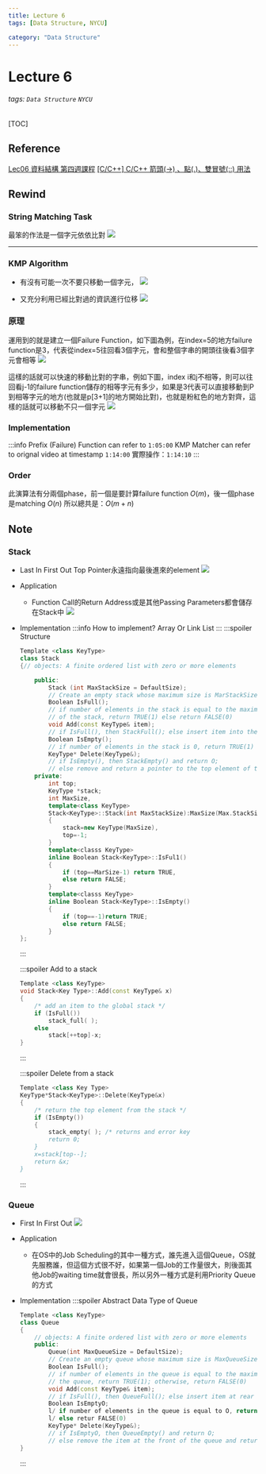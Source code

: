 ```yaml
---
title: Lecture 6
tags: [Data Structure, NYCU]

category: "Data Structure"
---
```


# Lecture 6
###### tags: `Data Structure` `NYCU`
[TOC]

## Reference
[Lec06 資料結構 第四週課程](https://youtu.be/5HBMYNYYGZU)
[[C/C++] C/C++ 箭頭(->) 、點(.)、雙冒號(::) 用法](https://gist.github.com/LeeKLTW/e5004f2d7046d43676d0891af8a13ef7)

## Rewind

### String Matching Task
最笨的作法是一個字元依依比對
![](https://i.imgur.com/qwCSoNe.png)

---

### KMP Algorithm
* 有沒有可能一次不要只移動一個字元，
![](https://i.imgur.com/zNhwzCt.png)

* 又充分利用已經比對過的資訊進行位移
![](https://i.imgur.com/7uvOfzP.png)

### 原理
運用到的就是建立一個Failure Function，如下圖為例，在index=5的地方failure function是3，代表從index=5往回看3個字元，會和整個字串的開頭往後看3個字元會相等
![](https://i.imgur.com/k8auhgP.png)

這樣的話就可以快速的移動比對的字串，例如下圖，index i和j不相等，則可以往回看j-1的failure function儲存的相等字元有多少，如果是3代表可以直接移動到P到相等字元的地方(也就是p[3+1]的地方開始比對)，也就是粉紅色的地方對齊，這樣的話就可以移動不只一個字元
![](https://i.imgur.com/vrO4YnO.png)

### Implementation
:::info
Prefix (Failure) Function can refer to `1:05:00`
KMP Matcher can refer to orignal video at timestamp `1:14:00`
實際操作：`1:14:10`
:::

### Order
此演算法有分兩個phase，前一個是要計算failure function $O(m)$，後一個phase是matching $O(n)$
所以總共是：$O(m+n)$

## Note

### Stack
* Last In First Out
Top Pointer永遠指向最後進來的element
![](https://i.imgur.com/wFZMQXA.png)
* Application
    * Function Call的Return Address或是其他Passing Parameters都會儲存在Stack中
        ![](https://i.imgur.com/mvfzAgR.png)

* Implementation
    :::info
    How to implement? Array Or Link List
    :::
    :::spoiler Structure
    ```c++
    Template <class KeyType>
    class Stack
    {// objects: A finite ordered list with zero or more elements

        public:
            Stack (int MaxStackSize = DefaultSize);
            // Create an empty stack whose maximum size is MarStackSize
            Boolean IsFull();
            // if number of elements in the stack is equal to the maximum size
            // of the stack, return TRUE(1) else return FALSE(0)
            void Add(const KeyType& item);
            // if IsFull(), then StackFull(); else insert item into the top of the stack.
            Boolean IsEmpty();
            // if number of elements in the stack is 0, return TRUE(1) else return FALSE(0)
            KeyType* Delete(KeyType&);
            // if IsEmpty(), then StackEmpty() and return O;
            // else remove and return a pointer to the top element of the stack.
        private:
            int top;
            KeyType *stack;
            int MaxSize,
            template<class KeyType>
            Stack<KeyType>::Stack(int MaxStackSize):MaxSize(Max.StackSize)
            {
                stack=new KeyType(MaxSize),
                top=-1;
            }
            template<classs KeyType>
            inline Boolean Stack<KeyType>::IsFul1()
            {
                if (top==MarSize-1) return TRUE,
                else return FALSE;
            }
            template<classs KeyType>
            inline Boolean Stack<KeyType>::IsEmpty()
            {
                if (top==-1)return TRUE;
                else return FALSE;
            }
    };
    ```
    :::
    
    :::spoiler Add to a stack
    ```c++
    Template <class KeyType>
    void Stack<Key Type>::Add(const KeyType& x)
    {
        /* add an item to the global stack */
        if (IsFull())
            stack_full( );
        else
            stack[++top]-x;
    }
    ```
    :::

    :::spoiler Delete from a stack
    ```c++
    Template <class Key Type>
    KeyType*Stack<KeyType>::Delete(KeyType&x)
    {
        /* return the top element from the stack */
        if (IsEmpty())
        {
            stack_empty( ); /* returns and error key
            return 0;
        }
        x=stack[top--];
        return &x;
    }
    ```
    :::

### Queue
* First In First Out
![](https://i.imgur.com/MmC6x23.png)

* Application
    * 在OS中的Job Scheduling的其中一種方式，誰先進入這個Queue，OS就先服務誰，但這個方式很不好，如果第一個Job的工作量很大，則後面其他Job的waiting time就會很長，所以另外一種方式是利用Priority Queue的方式

* Implementation
    :::spoiler Abstract Data Type of Queue
    ```c++
    Template <class KeyType>
    class Queue
    {
        // objects: A finite ordered list with zero or more elements
        public:
            Queue(int MaxQueueSize = DefaultSize);
            // Create an empty queue whose maximum size is MaxQueueSize
            Boolean IsFull();
            // if number of elements in the queue is equal to the maximum size of
            // the queue, return TRUE(1); otherwise, return FALSE(0)
            void Add(const KeyType& item);
            // if IsFull(), then QueueFull(); else insert item at rear of the queue
            Boolean IsEmptyO;
            l/ if number of elements in the queue is equal to O, return TRUE(1)
            l/ else retur FALSE(0)
            KeyType* Delete(KeyType&);
            // if IsEmptyO, then QueueEmpty() and return O;
            // else remove the item at the front of the queue and return a pointer to it
    }
    ```
    :::